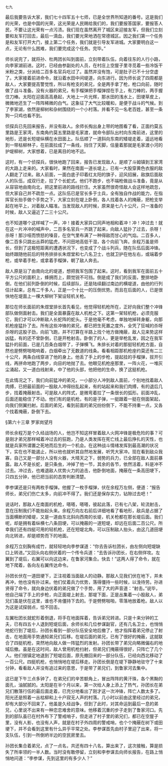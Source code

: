     七九 

   最后我要告诉大家，我们七十四军五十七师，已是全世界所知道的番号。这是我们的光荣，也是中国的光荣，这光荣是人民赐给我们的，我们要报答国家，要报答人民，不要让这光荣有一点污渍。我们现在虽然离开了城区来迎接友军，但我们立刻要和友军打回去，最后一滴血，我们要光荣地洒在常德城区。因之我们第一个任务是和友军打开大门，接上第二个任务，我们就是引导友军进城。大家要明白这一点，无论有什么困难，我们要完成这个任务。完毕。”

   师长说完了，就将孙、杜两团长叫到面前，立刻带着队伍，向着往东的人行小路，向李家湖前进。这时，已经由参副处的人员，在村庄上空屋子里寻觅着一些冷饭干米粉之类，分派给二百多名官兵吃过了。虽然并没有饱，可是肚子已不十分空虚了。大家接着前进命令，就沿着水田中间堤道，向东进行。因为师长说了四周都是敌人，大家要提高警觉性，所以有枪支的弟兄，全是两手拿了枪，枪口向前，随时做了战斗准备。没有火器的弟兄，有手榴弹把手榴弹捏在手上，有刀棒的，两手握住刀棒。太阳在迎面高高悬起，大地上一片光辉，那水田的浅水上，田埂草皮上，微微地还生了一阵阵稀微的白气。这象征了大气比较暖和，是便于战斗的气候。到了李家湖，依然是柳树和杂树围绕的一个小村落。并看不见一名老百姓，甚至一条狗一只鸡也看不到。

   侦探兵已先回来报告，并没有敌人。余师长掏出身上带的地图看了看，正面约莫五里路是王家湾，东南角约莫五里路是毛家渡，就命令部队出村向东南前进，这里的地形，还是长短堤纵横在水田面上。队伍顺了一道斜向东南的矮堤走着，遥远地看到一带枯柳林子，在前面拉成了一条线，挡住了天脚，估量着那就是毛家渡小河的护堤柳树，大家想着，已是离目的地不远。

   这时，有一个侦探兵，很快地跑了回来，报告已发现敌人，是顺了斗姆镇到王家湾的大路上走来的。大家看时，果然在南面一道长堤上，已有一大股穿黄色衣服的敌人翻走了过来。敌人前面，一面白底子印着红太阳的旗子，迎风招展，敌旗后面敌人的队伍，成双行走，拉了个长蛇式。他们不跑步，也不端枪做战斗准备，竟是从从容容地由南向北，把这里前进的路线拦住。大家虽然很奇怪敌人会这样地疏忽，但大家自己并不疏忽一点。这队伍已是官长多于士兵，全有独自作战的能力，在指挥官长抬手做个手势之下，大家立刻在堤上卧倒，各人找着各人的掩蔽，把枪支举起在地平上，对着敌人瞄准。当发现敌人的时候，原来是七八十公尺，只一准备的时候，敌人又逼近了二三十公尺。

   也不知道哪个这样喊了一声，冲！接着大家异口同声地相和着冲！冲！冲过去！就在这一片冲冲的喊声中，二百多名官兵一齐跳了起来，向敌人猛扑了过去，杀呀！杀呀！那沙哑而愤怒的嗓音，在空气里布满了一种得敌而甘心的气焰。二百多人，像二百多只跳出丛莽的猛虎，不问田地高低干湿，各个向前飞奔。余程万虽是师长，但到了这极短距离的遭遇状况下，也变成了个战斗列兵，随在队伍后面冲锋。始终跟随他前后的特务排排长朱煜堂和七八名卫士，也就卫护在他左右，或端着步枪，或举着手枪，或拿着手榴弹，朝了敌人奔去。

   敌人原是沿了由南向北的堤道，想把我军包围了起来。这时，看到我军在面前五十平方公尺的面积上，蜂拥而上，颇觉锐不可挡。倒是成了我们的反面，整排地卧倒，在他们前列卧倒的时候，后续部队，还是陆续翻过南边的横堤道，由他的行列估计起来，总有二千多人，正是一个十比一的压倒优势。而且在后面的人，已是很快地在堤面上一棵大柳树下架设轻机关枪。

   那位在师长面前的朱煜堂排长首先看见，他觉得轻机枪所在，正好向我们整个冲锋部队做侧面射击。我们是全面暴露在敌人机枪之下。这第一架轻机枪，必须克服它，我们才可以冲断敌人长蛇阵的蛇头。于是他毫不考虑，单独地掉转身躯，向那机枪座猛扑了去。所有这些冲锋的弟兄，都已把生死置之度外，全凭了狂喊的杀呀杀呀的这股子劲，向前飞跑，并不打算在半路上找个地方做掩蔽，敌人见来势这样凶猛，有的还不曾卧倒，已是开枪射击。卧倒了的人，更是举枪乱发，因之在我军猛扑的前面，已是几百条白烟带了，子弹横飞。朱排长对着的那挺轻机枪方面，自然也是劈劈啪啪响着，白烟牵出了无数道的线条。看看相距那机枪座约莫还有二三十公尺，两条白线穿进了他的身上。他丢了手上的步枪，提起挂的手榴弹，拔开引线，再拼命地跑了两步，向目的地抛了去。他眼见机枪座那里，一阵火花，一堆灰尘涌起，又一道白线射来，中了他的头部，他把他的生命，换了这挺机枪。

   在此情况之下，我们向前猛冲的弟兄，一小部分人冲到敌人面前，个别地找着敌人肉搏，已把最前面的一股敌人冲得纷乱起来，有的站起来和我们肉搏，有的退后几步，找着掩蔽射击。可是敌人的阵式，是微弯着拉了一条很长的弧形。前面冲乱，后面还能稳住了不动。他们有的是机枪，有的是子弹，一挺跟着一挺在侧面架起，向我们侧翼扫射。后面的弟兄，看到前面的弟兄纷纷倒下，不能不持重一点，又各个找着掩蔽，卧倒下去。

   §第六十三章 罗家岗望月

   师长余程万是个久经战场的人，他岂不知这样冒着敌人火网冲锋是极危险的事？可是刚才弟兄那样喊着冲过去的狂跑，乃是人类发挥在死亡线上最后挣扎的天性，也就是兵家所谓置之死地而后生的一个机会。在这种战斗情绪发挥到最高潮的状况下，实在也不能遏止，所以他也就听其自然地发展，听凭大家冲。现在看到敌众我寡，自己又是一部分人没有火器，大晴天之下，弱势的兵力，已全部在敌人面前暴露。敌人不是长蛇，是只条虫，冲掉了他一节，其余的各节，依然活着，料是冲不过去。冲过去，也难退敌人优势火力的追击，他卧倒地面，掩蔽在一条高田埂下，只四五分钟，他已把当前的态势判断清楚。

   李参谋还是只有两枚手榴弹。他握了一枚手榴弹，伏在余程万左侧，便道：“报告师长，弟兄们伤亡太多，向前冲不得了。我们还是保存实力，钻隙过去吧！”

   说话时，那敌人在南面的机枪，嗒嗒，嗒嗒，彼起此落，已有七八架，轮流射击，意在压制我们不能抬起头来。余程万向左右前后详细地看了看地形，敌兵是占据了当面横断的矮堤，又是一道由东北斜向西南的长堤，机关枪都在那长堤后面。我们呢，却是拥有着纵横七八条田埂，可以掩蔽的一道短堤，却远在后面二百公尺。所幸我们还有四挺可用的轻机枪，还在短堤北角，可以压制敌人抬头，由这几道田埂向北转进，却是顺势而下的地面。

   余程万立刻胸有成竹，就轻轻地向李参谋道：“你去告诉杜团长，由左侧向短堤缺口上转进。”又回头向右侧伏着的一个传令兵道：“去告诉孙团长，在右侧佯攻。左翼到了堤后，右翼可以向这边来，在鲁家河集合。快去！”这两人得了命令，就在地下爬着，各向左右翼传达命令。

   孙团长伏在一道田埂下，正注视着当面敌人的动静。那敌人见我们伏在地下，并未再冲，他也没有扑过来。他们仗着兵力优势，落得僵持一些时候，以浼待劳。孙进贤得了命令，就向身边伏着的弟兄做了个手势，用了大的声音道：“射击。”说毕，他自己端了手上的步枪，向正面堤上射去，那堤下面，正是丛集着一小股敌人，弟兄们虽是伏在这里，谁也不肯僵持下去的。于是劈劈啪啪，零落地放着枪。敌人以为这是试探弱点，恰不回击。

   左翼杜团长就蛇形着倒退，将手在地面挥着，告诉弟兄转进。只是十来分钟的工夫，已有四五十人退到短堤后面，余师长和几位参谋副官，还有几名卫士，也悄悄地蛇行到了堤后，孙团长看到一部分队伍安全地后撤了，他才指挥着弟兄停止了射击，在地面用手势通知弟兄们后移。在堤后面的弟兄，已有了很好的掩蔽，这就联合了四挺机枪，突然地向敌人做一阵猛烈的发射。孙团长带了弟兄向略微偏右的地域后撤。虽是在这时间，敌人曾用机枪扫射，但弟兄们掩蔽得很好，只阵亡了几个人。他们很镇定地退到了短堤后面，原先撤回来的一部分队伍，已经向西北移动了一百公尺。四挺机枪，也悄悄地在堤后移走。孙团长倒是在堤下静静地驻守了十来分钟，看看敌人并没有追过来的意思，于是带了弟兄们，到鲁家河去集中。

   这已是下午三点多钟了，在弟兄们的辛苦额角上，冒出阵阵的黄汗珠，各个黑黝的面孔，油腻腻的。太阳是在半个月以来，第一次给人身上添上了热气，孙团长在弟兄们散落行伍的最后面走着，已充分地看出了刚才这一次冲锋，阵亡人数太多了。阳光还是照着一丛枯柳和上十户寂无人声的村落。几小时以前由这里经过的弟兄，却有大部分不回来了。他虽是久经战争，但到了此时，对其命运到最后一息的弟兄，心里说不出来有一种恋恋难舍的意味。他移着沉重的步子走到了鲁家河口。先到的部队虽已在村外布下了警戒哨子，但走进了村子里的弟兄们，都已在空屋子里，没有人影，也没有人声，就是在村子外四周的警戒哨，也个个掩蔽在树下或田埂下，并不会看到这里有什么异乎平常之处。李参谋首先由村子里迎了出来，将一支队伍，引到一所倒坍半边的空民房里去。

   孙团长集合着弟兄，点了一点名，共还有四十八名，算出来了，这次接触，算是损失了所率领的一半人数。当时没有敢停留，立刻和李参谋去向师长报告，在路上悄悄地问道：“李参谋，先到这里的有多少人？”

